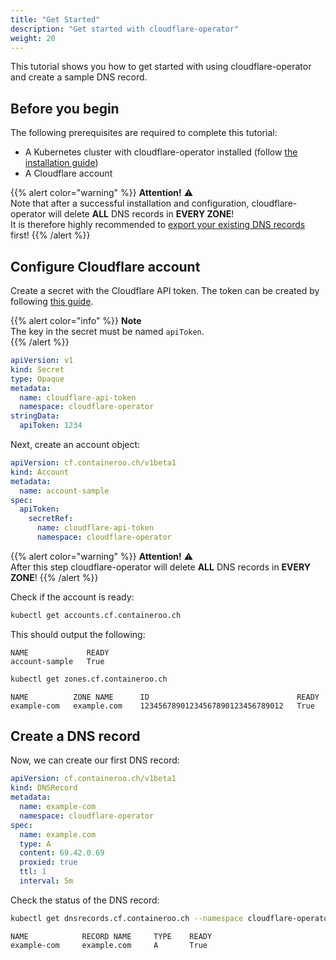 ```yaml
---
title: "Get Started"
description: "Get started with cloudflare-operator"
weight: 20
---
```


This tutorial shows you how to get started with using cloudflare-operator and create a sample DNS record.

## Before you begin

The following prerequisites are required to complete this tutorial:

- A Kubernetes cluster with cloudflare-operator installed (follow [the installation guide](/docs/cloudflare-operator/installation))
- A Cloudflare account

{{% alert color="warning" %}}
**Attention!** :warning:  
Note that after a successful installation and configuration, cloudflare-operator will delete **ALL** DNS records in **EVERY ZONE**!  
It is therefore highly recommended to <a href="https://developers.cloudflare.com/dns/manage-dns-records/how-to/import-and-export/#export-records" target="blank">export your existing DNS records</a> first!
{{% /alert %}}

## Configure Cloudflare account

Create a secret with the Cloudflare API token. The token can be created by following <a href="https://developers.cloudflare.com/fundamentals/api/get-started/create-token/" target="blank">this guide</a>.

{{% alert color="info" %}}
**Note**  
The key in the secret must be named `apiToken`.  
{{% /alert %}}

```yaml
apiVersion: v1
kind: Secret
type: Opaque
metadata:
  name: cloudflare-api-token
  namespace: cloudflare-operator
stringData:
  apiToken: 1234
```

Next, create an account object:

```yaml
apiVersion: cf.containeroo.ch/v1beta1
kind: Account
metadata:
  name: account-sample
spec:
  apiToken:
    secretRef:
      name: cloudflare-api-token
      namespace: cloudflare-operator
```

{{% alert color="warning" %}}
**Attention!** :warning:  
After this step cloudflare-operator will delete **ALL** DNS records in **EVERY ZONE**!
{{% /alert %}}

Check if the account is ready:

```bash
kubectl get accounts.cf.containeroo.ch
```

This should output the following:

```console
NAME             READY
account-sample   True
```

```bash
kubectl get zones.cf.containeroo.ch
```

```console
NAME          ZONE NAME      ID                                 READY
example-com   example.com    12345678901234567890123456789012   True
```

## Create a DNS record

Now, we can create our first DNS record:

```yaml
apiVersion: cf.containeroo.ch/v1beta1
kind: DNSRecord
metadata:
  name: example-com
  namespace: cloudflare-operator
spec:
  name: example.com
  type: A
  content: 69.42.0.69
  proxied: true
  ttl: 1
  interval: 5m
```

Check the status of the DNS record:

```bash
kubectl get dnsrecords.cf.containeroo.ch --namespace cloudflare-operator
```

```console
NAME            RECORD NAME     TYPE    READY
example-com     example.com     A       True
```
